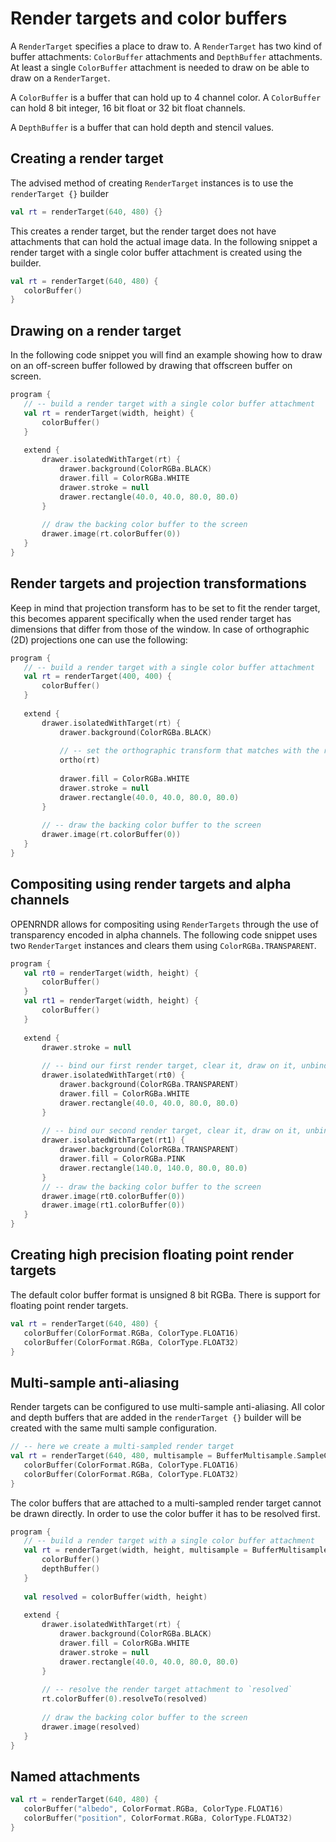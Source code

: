  
 # Render targets and color buffers 
 
 A `RenderTarget` specifies a place to draw to. A `RenderTarget` has two kind of buffer attachments:
`ColorBuffer` attachments and `DepthBuffer` attachments. At least a single `ColorBuffer` attachment is needed to draw on be able to draw on a `RenderTarget`.

A `ColorBuffer` is a buffer that can hold up to 4 channel color. A `ColorBuffer` can hold 8 bit integer, 16 bit float or 32 bit float channels.

A `DepthBuffer` is a buffer that can hold depth and stencil values. 
 
 ## Creating a render target 
 
 The advised method of creating `RenderTarget` instances is to use the `renderTarget {}` builder 
 
 ```kotlin
val rt = renderTarget(640, 480) {}
``` 
 
 This creates a render target, but the render target does not have attachments that can hold the actual
image data. In the following snippet a render target with a single color buffer attachment is created using the
builder. 
 
 ```kotlin
val rt = renderTarget(640, 480) {
    colorBuffer()
}
``` 
 
 ## Drawing on a render target 
 
 In the following code snippet you will find an example showing how to draw on an off-screen buffer followed
by drawing that offscreen buffer on screen.  
 
 ```kotlin
program {
    // -- build a render target with a single color buffer attachment
    val rt = renderTarget(width, height) {
        colorBuffer()
    }
    
    extend {
        drawer.isolatedWithTarget(rt) {
            drawer.background(ColorRGBa.BLACK)
            drawer.fill = ColorRGBa.WHITE
            drawer.stroke = null
            drawer.rectangle(40.0, 40.0, 80.0, 80.0)
        }
        
        // draw the backing color buffer to the screen
        drawer.image(rt.colorBuffer(0))
    }
}
``` 
 
 ## Render targets and projection transformations 
 
 Keep in mind that projection transform has to be set to fit the render target, this becomes apparent
specifically when the used render target has dimensions that differ from those of the window. In case of orthographic
(2D) projections one can use the following: 
 
 ```kotlin
program {
    // -- build a render target with a single color buffer attachment
    val rt = renderTarget(400, 400) {
        colorBuffer()
    }
    
    extend {
        drawer.isolatedWithTarget(rt) {
            drawer.background(ColorRGBa.BLACK)
            
            // -- set the orthographic transform that matches with the render target
            ortho(rt)
            
            drawer.fill = ColorRGBa.WHITE
            drawer.stroke = null
            drawer.rectangle(40.0, 40.0, 80.0, 80.0)
        }
        
        // -- draw the backing color buffer to the screen
        drawer.image(rt.colorBuffer(0))
    }
}
``` 
 
 ## Compositing using render targets and alpha channels  
 
 OPENRNDR allows for compositing using `RenderTargets` through the use of transparency encoded in alpha
channels. The following code snippet uses two `RenderTarget` instances and clears them using `ColorRGBa.TRANSPARENT`. 
 
 ```kotlin
program {
    val rt0 = renderTarget(width, height) {
        colorBuffer()
    }
    val rt1 = renderTarget(width, height) {
        colorBuffer()
    }
    
    extend {
        drawer.stroke = null
        
        // -- bind our first render target, clear it, draw on it, unbind it
        drawer.isolatedWithTarget(rt0) {
            drawer.background(ColorRGBa.TRANSPARENT)
            drawer.fill = ColorRGBa.WHITE
            drawer.rectangle(40.0, 40.0, 80.0, 80.0)
        }
        
        // -- bind our second render target, clear it, draw on it, unbind it
        drawer.isolatedWithTarget(rt1) {
            drawer.background(ColorRGBa.TRANSPARENT)
            drawer.fill = ColorRGBa.PINK
            drawer.rectangle(140.0, 140.0, 80.0, 80.0)
        }
        // -- draw the backing color buffer to the screen
        drawer.image(rt0.colorBuffer(0))
        drawer.image(rt1.colorBuffer(0))
    }
}
``` 
 
 ## Creating high precision floating point render targets 
 
 The default color buffer format is unsigned 8 bit RGBa. There is support for floating point render targets. 
 
 ```kotlin
val rt = renderTarget(640, 480) {
    colorBuffer(ColorFormat.RGBa, ColorType.FLOAT16)
    colorBuffer(ColorFormat.RGBa, ColorType.FLOAT32)
}
``` 
 
 ## Multi-sample anti-aliasing 
 
 Render targets can be configured to use multi-sample anti-aliasing. All color and depth buffers that are added 
in the `renderTarget {}` builder will be created with the same multi sample configuration. 
 
 ```kotlin
// -- here we create a multi-sampled render target
val rt = renderTarget(640, 480, multisample = BufferMultisample.SampleCount(8)) {
    colorBuffer(ColorFormat.RGBa, ColorType.FLOAT16)
    colorBuffer(ColorFormat.RGBa, ColorType.FLOAT32)
}
``` 
 
 The color buffers that are attached to a multi-sampled render target cannot be drawn directly. In order to use the color buffer it has to be resolved
 first. 
 
 ```kotlin
program {
    // -- build a render target with a single color buffer attachment
    val rt = renderTarget(width, height, multisample = BufferMultisample.SampleCount(8)) {
        colorBuffer()
        depthBuffer()
    }
    
    val resolved = colorBuffer(width, height)
    
    extend {
        drawer.isolatedWithTarget(rt) {
            drawer.background(ColorRGBa.BLACK)
            drawer.fill = ColorRGBa.WHITE
            drawer.stroke = null
            drawer.rectangle(40.0, 40.0, 80.0, 80.0)
        }
        
        // -- resolve the render target attachment to `resolved`
        rt.colorBuffer(0).resolveTo(resolved)
        
        // draw the backing color buffer to the screen
        drawer.image(resolved)
    }
}
``` 
 
 ## Named attachments 
 
 ```kotlin
val rt = renderTarget(640, 480) {
    colorBuffer("albedo", ColorFormat.RGBa, ColorType.FLOAT16)
    colorBuffer("position", ColorFormat.RGBa, ColorType.FLOAT32)
}
``` 

